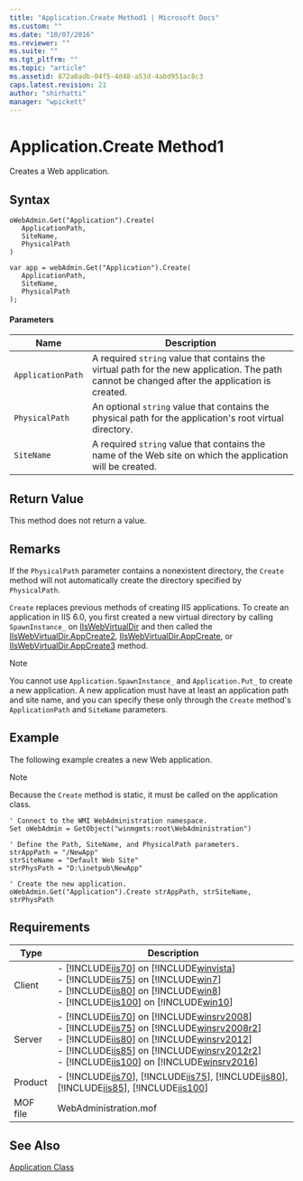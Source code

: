 ```yaml
---
title: "Application.Create Method1 | Microsoft Docs"
ms.custom: ""
ms.date: "10/07/2016"
ms.reviewer: ""
ms.suite: ""
ms.tgt_pltfrm: ""
ms.topic: "article"
ms.assetid: 872a0adb-04f5-4d48-a53d-4abd951ac8c3
caps.latest.revision: 21
author: "shirhatti"
manager: "wpickett"
---
```

# Application.Create Method1
Creates a Web application.  
  
## Syntax  
  
```vbs  
oWebAdmin.Get("Application").Create(  
   ApplicationPath,  
   SiteName,  
   PhysicalPath  
)  
```  
  
```jscript#  
var app = webAdmin.Get("Application").Create(  
   ApplicationPath,  
   SiteName,  
   PhysicalPath  
);  
```  
  
#### Parameters  
  
|Name|Description|  
|----------|-----------------|  
|`ApplicationPath`|A required `string` value that contains the virtual path for the new application. The path cannot be changed after the application is created.|  
|`PhysicalPath`|An optional `string` value that contains the physical path for the application's root virtual directory.|  
|`SiteName`|A required `string` value that contains the name of the Web site on which the application will be created.|  
  
## Return Value  
 This method does not return a value.  
  
## Remarks  
 If the `PhysicalPath` parameter contains a nonexistent directory, the `Create` method will not automatically create the directory specified by `PhysicalPath`.  
  
 `Create` replaces previous methods of creating IIS applications. To create an application in IIS 6.0, you first created a new virtual directory by calling `SpawnInstance_` on [IIsWebVirtualDir](http://msdn.microsoft.com/en-us/58d536c2-28dc-4507-8157-0f3615e463d6) and then called the [IIsWebVirtualDir.AppCreate2](http://msdn.microsoft.com/en-us/a149487d-0146-4130-9d8b-2cc7ea1cc280), [IIsWebVirtualDir.AppCreate](http://msdn.microsoft.com/en-us/338e574b-6e1f-491b-b9bd-5604e0f4e197), or [IIsWebVirtualDir.AppCreate3](http://msdn.microsoft.com/en-us/e7826ec2-eb52-473c-a926-2c8d6cb431ec) method.  
  
> [!NOTE]
>  You cannot use `Application.SpawnInstance_` and `Application.Put_` to create a new application. A new application must have at least an application path and site name, and you can specify these only through the `Create` method's `ApplicationPath` and `SiteName` parameters.  
  
## Example  
 The following example creates a new Web application.  
  
> [!NOTE]
>  Because the `Create` method is static, it must be called on the application class.  
  
```  
' Connect to the WMI WebAdministration namespace.  
Set oWebAdmin = GetObject("winmgmts:root\WebAdministration")  
  
' Define the Path, SiteName, and PhysicalPath parameters.  
strAppPath = "/NewApp"  
strSiteName = "Default Web Site"  
strPhysPath = "D:\inetpub\NewApp"  
  
' Create the new application.  
oWebAdmin.Get("Application").Create strAppPath, strSiteName, strPhysPath  
```  
  
## Requirements  
  
|Type|Description|  
|----------|-----------------|  
|Client|-   [!INCLUDE[iis70](../wmi-provider/includes/iis70-md.md)] on [!INCLUDE[winvista](../wmi-provider/includes/winvista-md.md)]<br />-   [!INCLUDE[iis75](../wmi-provider/includes/iis75-md.md)] on [!INCLUDE[win7](../wmi-provider/includes/win7-md.md)]<br />-   [!INCLUDE[iis80](../wmi-provider/includes/iis80-md.md)] on [!INCLUDE[win8](../wmi-provider/includes/win8-md.md)]<br />-   [!INCLUDE[iis100](../wmi-provider/includes/iis100-md.md)] on [!INCLUDE[win10](../wmi-provider/includes/win10-md.md)]|  
|Server|-   [!INCLUDE[iis70](../wmi-provider/includes/iis70-md.md)] on [!INCLUDE[winsrv2008](../wmi-provider/includes/winsrv2008-md.md)]<br />-   [!INCLUDE[iis75](../wmi-provider/includes/iis75-md.md)] on [!INCLUDE[winsrv2008r2](../wmi-provider/includes/winsrv2008r2-md.md)]<br />-   [!INCLUDE[iis80](../wmi-provider/includes/iis80-md.md)] on [!INCLUDE[winsrv2012](../wmi-provider/includes/winsrv2012-md.md)]<br />-   [!INCLUDE[iis85](../wmi-provider/includes/iis85-md.md)] on [!INCLUDE[winsrv2012r2](../wmi-provider/includes/winsrv2012r2-md.md)]<br />-   [!INCLUDE[iis100](../wmi-provider/includes/iis100-md.md)] on [!INCLUDE[winsrv2016](../wmi-provider/includes/winsrv2016-md.md)]|  
|Product|-   [!INCLUDE[iis70](../wmi-provider/includes/iis70-md.md)], [!INCLUDE[iis75](../wmi-provider/includes/iis75-md.md)], [!INCLUDE[iis80](../wmi-provider/includes/iis80-md.md)], [!INCLUDE[iis85](../wmi-provider/includes/iis85-md.md)], [!INCLUDE[iis100](../wmi-provider/includes/iis100-md.md)]|  
|MOF file|WebAdministration.mof|  
  
## See Also  
 [Application Class](../wmi-provider/application-class1.md)